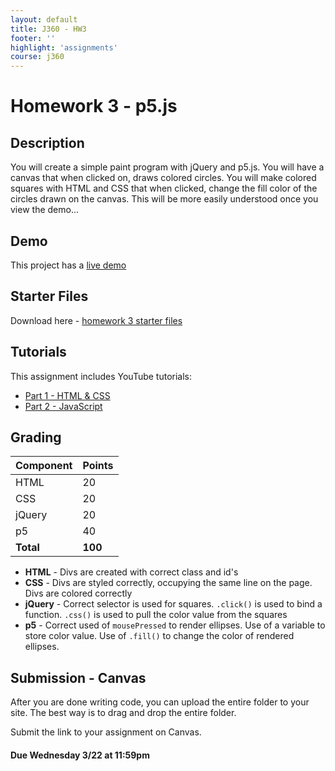 ```yaml
---
layout: default
title: J360 - HW3
footer: ''
highlight: 'assignments'
course: j360
---
```

# Homework 3 - p5.js
## Description
You will create a simple paint program with jQuery and p5.js. You will have a canvas that when clicked on, draws colored circles. You will make colored squares with HTML and CSS that when clicked, change the fill color of the circles drawn on the canvas. This will be more easily understood once you view the demo...

## Demo
This project has a [live demo](demo/hw3/)

## Starter Files
Download here - [homework 3 starter files](demo/hw3-starter.zip)

## Tutorials
This assignment includes YouTube tutorials:

 * [Part 1 - HTML & CSS](https://youtu.be/GtUp-3DWd40)
 * [Part 2 - JavaScript](https://youtu.be/3SWXU_gkJ5s)

## Grading

| Component | Points  |
|:----------|:--------|
| HTML      | 20      |
| CSS       | 20      |
| jQuery    | 20      |
| p5        | 40      |
| **Total** | **100** |


* __HTML__ - Divs are created with correct class and id's
* __CSS__ - Divs are styled correctly, occupying the same line on the page. Divs are colored correctly
* __jQuery__ - Correct selector is used for squares. `.click()` is used to bind a function. `.css()` is used to pull the color value from the squares
* __p5__ - Correct used of `mousePressed` to render ellipses. Use of a variable to store color value. Use of `.fill()` to change the color of rendered ellipses.

## Submission - Canvas
After you are done writing code, you can upload the entire folder to your site. The best way is to drag and drop the entire folder.

Submit the link to your assignment on Canvas.

#### **Due Wednesday 3/22 at 11:59pm**